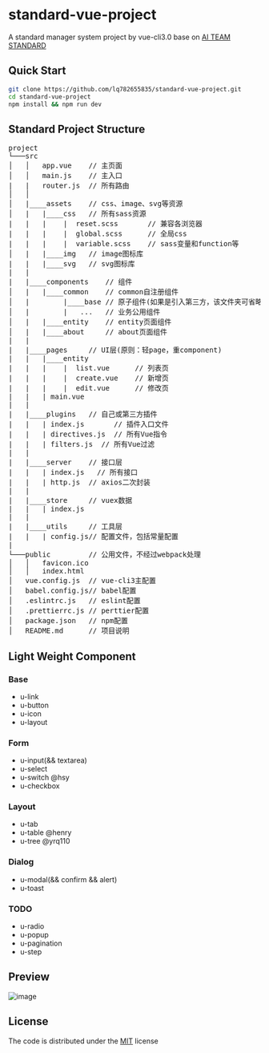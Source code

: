 # standard-vue-project

A standard manager system project by vue-cli3.0 base on [AI TEAM STANDARD](https://lq782655835.github.io/blogs/dist/team-standard/standard-ai-js.html)

## Quick Start
``` bash
git clone https://github.com/lq782655835/standard-vue-project.git
cd standard-vue-project
npm install && npm run dev
```

## Standard Project Structure

<pre>
project
└───src
│   │   app.vue    // 主页面
│   │   main.js    // 主入口
|   |   router.js  // 所有路由
│   │
│   |____assets    // css、image、svg等资源
│   |   |____css   // 所有sass资源
|   |   |    |  reset.scss       // 兼容各浏览器
|   |   |    |  global.scss      // 全局css
|   |   |    |  variable.scss    // sass变量和function等
│   |   |____img   // image图标库
|   |   |____svg   // svg图标库
|   |
|   |____components    // 组件
│   |   |____common    // common自注册组件
│   |        |____base // 原子组件(如果是引入第三方，该文件夹可省略)
│   |        |   ...   // 业务公用组件
│   |   |____entity    // entity页面组件
│   |   |____about     // about页面组件
|   |
|   |____pages     // UI层(原则：轻page，重component)
|   |   |____entity
|   |   |    |  list.vue      // 列表页
|   |   |    |  create.vue    // 新增页
|   |   |    |  edit.vue      // 修改页
|   |   | main.vue
|   |
|   |____plugins   // 自己或第三方插件
|   |   | index.js       // 插件入口文件
|   |   | directives.js  // 所有Vue指令
|   |   | filters.js  // 所有Vue过滤
|   |
|   |____server    // 接口层
|   |   | index.js   // 所有接口
|   |   | http.js  // axios二次封装
|   |
|   |____store     // vuex数据
|   |   | index.js
|   |
|   |____utils     // 工具层
|   |   | config.js// 配置文件，包括常量配置
|
└───public         // 公用文件，不经过webpack处理
│   │   favicon.ico
│   │   index.html
│   vue.config.js  // vue-cli3主配置
│   babel.config.js// babel配置
│   .eslintrc.js   // eslint配置
│   .prettierrc.js // perttier配置
│   package.json   // npm配置
│   README.md      // 项目说明
</pre>

## Light Weight Component

### Base

* u-link
* u-button
* u-icon
* u-layout

### Form
* u-input(&& textarea)
* u-select
* u-switch @hsy
* u-checkbox

### Layout

* u-tab
* u-table @henry
* u-tree @yrq110


### Dialog

* u-modal(&& confirm && alert)
* u-toast

### TODO

* u-radio
* u-popup
* u-pagination
* u-step

## Preview

![image](https://user-images.githubusercontent.com/6310131/47153017-e3d31880-d310-11e8-9bea-f53cb2cb22c6.png)

## License

The code is distributed under the [MIT](http://opensource.org/licenses/MIT) license